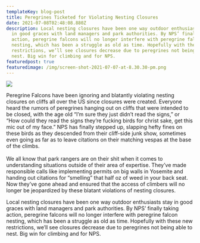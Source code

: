 ```yaml
---
templateKey: blog-post
title: Peregrines Ticketed for Violating Nesting Closures
date: 2021-07-08T02:48:08.880Z
description: Local nesting closures have been one way outdoor enthusiasts stay
  in good graces with land managers and park authorities. By NPS’ finally taking
  action, peregrine falcons will no longer interfere with peregrine falcon
  nesting, which has been a struggle as old as time. Hopefully with these new
  restrictions, we’ll see closures decrease due to peregrines not being able to
  nest. Big win for climbing and for NPS.
featuredpost: true
featuredimage: /img/screen-shot-2021-07-07-at-8.30.30-pm.png
---
```

![](/img/screen-shot-2021-07-07-at-8.30.30-pm.png)

Peregrine Falcons have been ignoring and blatantly violating nesting closures on cliffs all over the US since closures were created. Everyone heard the rumors of peregrines hanging out on cliffs that were intended to be closed, with the age old “I’m sure they just didn’t read the signs,” or “How could they read the signs they’re fucking birds for christ sake, get this mic out of my face.” NPS has finally stepped up, slapping hefty fines on these birds as they descended from their cliff-side junk show, sometimes even going as far as to leave citations on their matching vespas at the base of the climbs.\
\
We all know that park rangers are on their shit when it comes to understanding situations outside of their area of expertise. They’ve made responsible calls like implementing permits on big walls in Yosemite and handing out citations for “smelling” that half oz of weed in your back seat. Now they’ve gone ahead and ensured that the access of climbers will no longer be jeopardized by these blatant violations of nesting closures.



Local nesting closures have been one way outdoor enthusiasts stay in good graces with land managers and park authorities. By NPS’ finally taking action, peregrine falcons will no longer interfere with peregrine falcon nesting, which has been a struggle as old as time. Hopefully with these new restrictions, we’ll see closures decrease due to peregrines not being able to nest. Big win for climbing and for NPS.